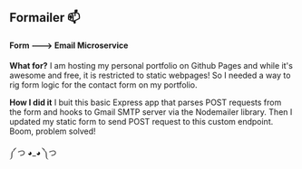 Formailer :mailbox:
-------------------

#### Form ---> Email Microservice

**What for?** I am hosting my personal portfolio on Github Pages and while it's awesome and free, it is restricted to static webpages! So I needed a way to rig form logic for the contact form on my portfolio. 

**How I did it** I buit this basic Express app that parses POST requests from the form and hooks to Gmail SMTP server via the Nodemailer library. Then I updated my static form to send POST request to this custom endpoint. Boom, problem solved!



༼ つ ◕_◕ ༽つ
